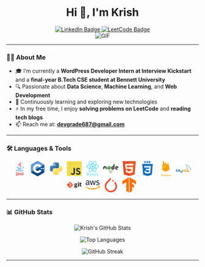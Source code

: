 <h1 align="center">Hi 👋, I'm Krish</h1>

<div id="badges" align="center">
  <a href="https://www.linkedin.com/in/krish-rajput-435bb625a/" target="_blank">
    <img src="https://img.shields.io/badge/LinkedIn-blue?style=for-the-badge&logo=linkedin&logoColor=white" alt="LinkedIn Badge"/>
  </a>
  <a href="[https://leetcode.com/your-username/](https://leetcode.com/u/Krish1019/)" target="_blank">
    <img src="https://img.shields.io/badge/LeetCode-orange?style=for-the-badge&logo=leetcode&logoColor=white" alt="LeetCode Badge"/>
  </a>
</div>

<div align="center">
  <img src="https://media.giphy.com/media/dWesBcTLavkZuG35MI/giphy.gif" width="400" height="300" alt="GIF">
</div>

---

### 👨‍💻 About Me  

- 🎓 I’m currently a **WordPress Developer Intern at Interview Kickstart** and a **final-year B.Tech CSE student at Bennett University**  
- 🔍 Passionate about **Data Science**, **Machine Learning**, and **Web Development**  
- 🌱 Continuously learning and exploring new technologies  
- ⚡ In my free time, I enjoy **solving problems on LeetCode** and **reading tech blogs**  
- 📫 Reach me at: **devgrade687@gmail.com**

---

### 🛠️ Languages & Tools  

<div align="center">
  <img src="https://github.com/devicons/devicon/blob/master/icons/java/java-original-wordmark.svg" title="Java" alt="Java" width="40" height="40"/>&nbsp;
  <img src="https://github.com/devicons/devicon/blob/master/icons/cplusplus/cplusplus-original.svg" title="C++" alt="C++" width="40" height="40"/>&nbsp;
  <img src="https://github.com/devicons/devicon/blob/master/icons/python/python-original.svg" title="Python" alt="Python" width="40" height="40"/>&nbsp;
  <img src="https://github.com/devicons/devicon/blob/master/icons/javascript/javascript-original.svg" title="JavaScript" alt="JavaScript" width="40" height="40"/>&nbsp;
  <img src="https://github.com/devicons/devicon/blob/master/icons/react/react-original-wordmark.svg" title="React" alt="React" width="40" height="40"/>&nbsp;
  <img src="https://github.com/devicons/devicon/blob/master/icons/nodejs/nodejs-original-wordmark.svg" title="Node.js" alt="Node.js" width="40" height="40"/>&nbsp;
  <img src="https://github.com/devicons/devicon/blob/master/icons/html5/html5-original.svg" title="HTML5" alt="HTML" width="40" height="40"/>&nbsp;
  <img src="https://github.com/devicons/devicon/blob/master/icons/css3/css3-plain-wordmark.svg" title="CSS3" alt="CSS" width="40" height="40"/>&nbsp;
  <img src="https://github.com/devicons/devicon/blob/master/icons/firebase/firebase-plain-wordmark.svg" title="Firebase" alt="Firebase" width="40" height="40"/>&nbsp;
  <img src="https://github.com/devicons/devicon/blob/master/icons/mysql/mysql-original-wordmark.svg" title="MySQL" alt="MySQL" width="40" height="40"/>&nbsp;
  <img src="https://github.com/devicons/devicon/blob/master/icons/git/git-original-wordmark.svg" title="Git" alt="Git" width="40" height="40"/>&nbsp;
  <img src="https://github.com/devicons/devicon/blob/master/icons/amazonwebservices/amazonwebservices-original-wordmark.svg" title="AWS" alt="AWS" width="40" height="40"/>&nbsp;
  <img src="https://github.com/devicons/devicon/blob/master/icons/pytorch/pytorch-original.svg" title="PyTorch" alt="PyTorch" width="40" height="40"/>&nbsp;
  <img src="https://github.com/devicons/devicon/blob/master/icons/tensorflow/tensorflow-original.svg" title="TensorFlow" alt="TensorFlow" width="40" height="40"/>&nbsp;
</div>

---

### 📊 GitHub Stats  

<div align="center">

![Krish's GitHub Stats](https://github-readme-stats.vercel.app/api?username=Krishrajput1107&show_icons=true&theme=tokyonight&rank_icon=github&hide_title=true)  

![Top Languages](https://github-readme-stats.vercel.app/api/top-langs/?username=Krishrajput1107&layout=compact&theme=tokyonight)  

![GitHub Streak](https://streak-stats.demolab.com?user=Krishrajput1107&theme=tokyonight)  

</div>

---
